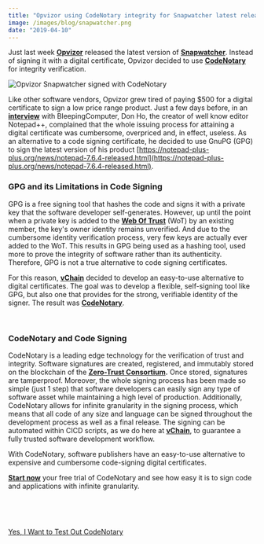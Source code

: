 ```yaml
---
title: "Opvizor using CodeNotary integrity for Snapwatcher latest release"
image: /images/blog/snapwatcher.png
date: "2019-04-10"
---
```


Just last week **[Opvizor](https://www.opvizor.com/)** released the latest version of **[Snapwatcher](https://www.opvizor.com/snapwatcherent)**. Instead of signing it with a digital certificate, Opvizor decided to use **[CodeNotary](http://www.codenotary.io)** for integrity verification.

![Opvizor Snapwatcher signed with CodeNotary](/images/blog/snapwatcher.png)

Like other software vendors, Opvizor grew tired of paying $500 for a digital certificate to sign a low price range product. Just a few days before, in an [**interview**](https://www.bleepingcomputer.com/news/software/notepad-no-longer-code-signed-dev-wont-support-overpriced-cert-industry/) with BleepingComputer, Don Ho, the creator of well know editor Notepad++, complained that the whole issuing process for attaining a digital certificate was cumbersome, overpriced and, in effect, useless. As an alternative to a code signing certificate, he decided to use GnuPG (GPG) to sign the latest version of his product [https://notepad-plus-plus.org/news/notepad-7.6.4-released.html](https://notepad-plus-plus.org/news/notepad-7.6.4-released.html).

### **GPG and its Limitations in Code Signing**

GPG is a free signing tool that hashes the code and signs it with a private key that the software developer self-generates. However, up until the point when a private key is added to the [**Web Of Trust**](https://en.wikipedia.org/wiki/Web_of_trust) (WoT) by an existing member, the key's owner identity remains unverified. And due to the cumbersome identity verification process, very few keys are actually ever added to the WoT. This results in GPG being used as a hashing tool, used more to prove the integrity of software rather than its authenticity. Therefore, GPG is not a true alternative to code signing certificates.

For this reason, [**vChain**](http://www.vchain.us) decided to develop an easy-to-use alternative to digital certificates. The goal was to develop a flexible, self-signing tool like GPG, but also one that provides for the strong, verifiable identity of the signer. The result was **[CodeNotary](http://www.codenotary.io)**.

 

### **CodeNotary and Code Signing**

CodeNotary is a leading edge technology for the verification of trust and integrity. Software signatures are created, registered, and immutably stored on the blockchain of the **[Zero-Trust Consortium](https://zerotrustconsortium.org/).** Once stored, signatures are tamperproof. Moreover, the whole signing process has been made so simple (just 1 step) that software developers can easily sign any type of software asset while maintaining a high level of production. Additionally, CodeNotary allows for infinite granularity in the signing process, which means that all code of any size and language can be signed throughout the development process as well as a final release. The signing can be automated within CICD scripts, as we do here at **[vChain](http://www.vchain.us)**, to guarantee a fully trusted software development workflow.

With CodeNotary, software publishers have an easy-to-use alternative to expensive and cumbersome code-signing digital certificates.

[**Start now**](https://dashboard.codenotary.io/) your free trial of CodeNotary and see how easy it is to sign code and applications with infinite granularity.

 

 

[Yes, I Want to Test Out CodeNotary](https://dashboard.codenotary.io)
